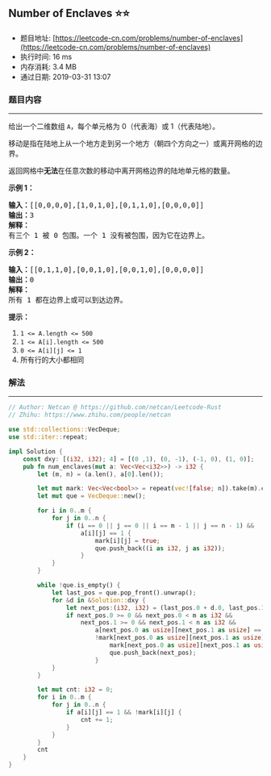 ## Number of Enclaves :star::star:
- 题目地址: [https://leetcode-cn.com/problems/number-of-enclaves](https://leetcode-cn.com/problems/number-of-enclaves)
- 执行时间: 16 ms 
- 内存消耗: 3.4 MB
- 通过日期: 2019-03-31 13:07

### 题目内容
---
<p>给出一个二维数组 <code>A</code>，每个单元格为 0（代表海）或 1（代表陆地）。</p>

<p>移动是指在陆地上从一个地方走到另一个地方（朝四个方向之一）或离开网格的边界。</p>

<p>返回网格中<strong>无法</strong>在任意次数的移动中离开网格边界的陆地单元格的数量。</p>



<p><strong>示例 1：</strong></p>

<pre><strong>输入：</strong>[[0,0,0,0],[1,0,1,0],[0,1,1,0],[0,0,0,0]]
<strong>输出：</strong>3
<strong>解释： </strong>
有三个 1 被 0 包围。一个 1 没有被包围，因为它在边界上。</pre>

<p><strong>示例 2：</strong></p>

<pre><strong>输入：</strong>[[0,1,1,0],[0,0,1,0],[0,0,1,0],[0,0,0,0]]
<strong>输出：</strong>0
<strong>解释：</strong>
所有 1 都在边界上或可以到达边界。</pre>



<p><strong>提示：</strong></p>

<ol>
	<li><code>1 <= A.length <= 500</code></li>
	<li><code>1 <= A[i].length <= 500</code></li>
	<li><code>0 <= A[i][j] <= 1</code></li>
	<li>所有行的大小都相同</li>
</ol>


### 解法
---
```rust
// Author: Netcan @ https://github.com/netcan/Leetcode-Rust
// Zhihu: https://www.zhihu.com/people/netcan

use std::collections::VecDeque;
use std::iter::repeat;

impl Solution {
    const dxy: [(i32, i32); 4] = [(0 ,1), (0, -1), (-1, 0), (1, 0)];
    pub fn num_enclaves(mut a: Vec<Vec<i32>>) -> i32 {
        let (m, n) = (a.len(), a[0].len());

        let mut mark: Vec<Vec<bool>> = repeat(vec![false; n]).take(m).collect();
        let mut que = VecDeque::new();

        for i in 0..m {
            for j in 0..n {
                if (i == 0 || j == 0 || i == m - 1 || j == n - 1) &&
                    a[i][j] == 1 {
                        mark[i][j] = true;
                        que.push_back((i as i32, j as i32));
                    }
            }
        }

        while !que.is_empty() {
            let last_pos = que.pop_front().unwrap();
            for &d in &Solution::dxy {
                let next_pos:(i32, i32) = (last_pos.0 + d.0, last_pos.1 + d.1);
                if next_pos.0 >= 0 && next_pos.0 < m as i32 &&
                    next_pos.1 >= 0 && next_pos.1 < n as i32 &&
                        a[next_pos.0 as usize][next_pos.1 as usize] == 1 &&
                        !mark[next_pos.0 as usize][next_pos.1 as usize] {
                            mark[next_pos.0 as usize][next_pos.1 as usize] = true;
                            que.push_back(next_pos);
                        }
            }
        }

        let mut cnt: i32 = 0;
        for i in 0..m {
            for j in 0..n {
                if a[i][j] == 1 && !mark[i][j] {
                    cnt += 1;
                }
            }
        }
        cnt
    }
}

```